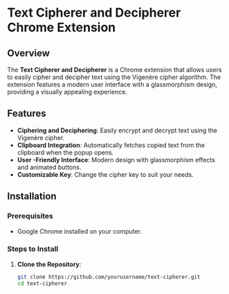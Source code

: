 # Text Cipherer and Decipherer Chrome Extension

## Overview

The **Text Cipherer and Decipherer** is a Chrome extension that allows users to easily cipher and decipher text using the Vigenère cipher algorithm. The extension features a modern user interface with a glassmorphism design, providing a visually appealing experience.

## Features

- **Ciphering and Deciphering**: Easily encrypt and decrypt text using the Vigenère cipher.
- **Clipboard Integration**: Automatically fetches copied text from the clipboard when the popup opens.
- **User -Friendly Interface**: Modern design with glassmorphism effects and animated buttons.
- **Customizable Key**: Change the cipher key to suit your needs.

## Installation

### Prerequisites

- Google Chrome installed on your computer.

### Steps to Install

1. **Clone the Repository**:
   ```bash
   git clone https://github.com/yourusername/text-cipherer.git
   cd text-cipherer